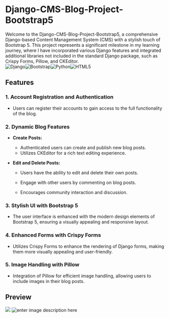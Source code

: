 # Django-CMS-Blog-Project-Bootstrap5

Welcome to the Django-CMS-Blog-Project-Bootstrap5, a comprehensive Django-based Content Management System (CMS) with a stylish touch of Bootstrap 5. This project represents a significant milestone in my learning journey, where I have incorporated various Django features and integrated additional libraries not included in the standard Django package, such as Crispy Forms, Pillow, and CKEditor. <br/>
![Django](https://img.shields.io/badge/django-%23092E20.svg?style=for-the-badge&logo=django&logoColor=white)![Bootstrap](https://img.shields.io/badge/bootstrap-%238511FA.svg?style=for-the-badge&logo=bootstrap&logoColor=white)![Python](https://img.shields.io/badge/python-3670A0?style=for-the-badge&logo=python&logoColor=ffdd54)![HTML5](https://img.shields.io/badge/html5-%23E34F26.svg?style=for-the-badge&logo=html5&logoColor=white)

## Features

### 1. Account Registration and Authentication

-   Users can register their accounts to gain access to the full functionality of the blog.

### 2. Dynamic Blog Features

-   **Create Posts:**
    
    -   Authenticated users can create and publish new blog posts.
    -   Utilizes CKEditor for a rich text editing experience.
-   **Edit and Delete Posts:**
    
    -   Users have the ability to edit and delete their own posts.
    
    -   Engage with other users by commenting on blog posts.
    -   Encourages community interaction and discussion.

### 3. Stylish UI with Bootstrap 5

-   The user interface is enhanced with the modern design elements of Bootstrap 5, ensuring a visually appealing and responsive layout.

### 4. Enhanced Forms with Crispy Forms

-   Utilizes Crispy Forms to enhance the rendering of Django forms, making them more visually appealing and user-friendly.

### 5. Image Handling with Pillow

-   Integration of Pillow for efficient image handling, allowing users to include images in their blog posts.

## Preview
![](https://cdn.discordapp.com/attachments/1030174570738630787/1202314324753006662/gif-ezgif.com-video-to-gif-converter.gif?ex=65cd0178&is=65ba8c78&hm=c3d07bf486b8ca73df911ebf5fa0744cc34575a08dfe3350ffad3598083a5c06&)
![enter image description here](https://cdn.discordapp.com/attachments/1030174570738630787/1202005148298379274/image.png?ex=65cbe187&is=65b96c87&hm=91fa859e2ce2e1b269b1d04e33271389a7d56ab22ed5a3b8dcc2e4250e1f02c8&)

